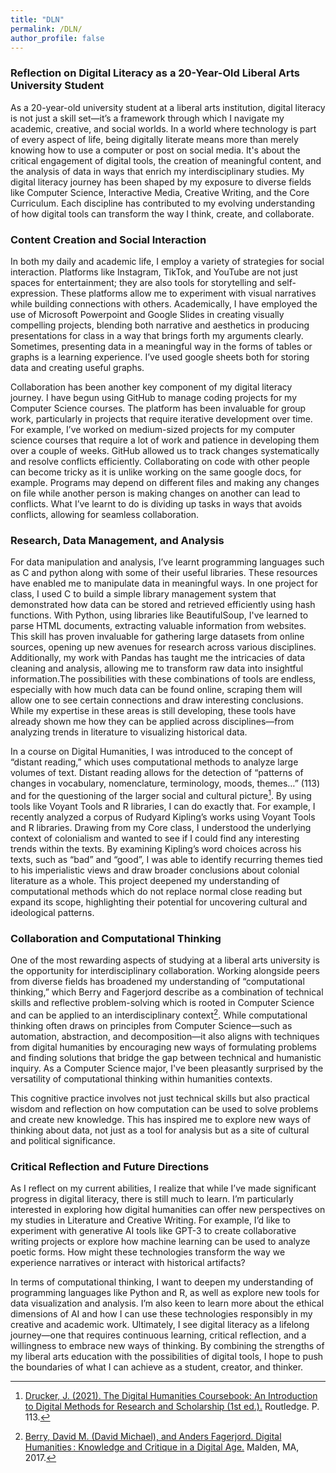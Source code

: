```yaml
---
title: "DLN"
permalink: /DLN/
author_profile: false
---
```

### Reflection on Digital Literacy as a 20-Year-Old Liberal Arts University Student

As a 20-year-old university student at a liberal arts institution, digital literacy is not just a skill set—it’s a framework through which I navigate my academic, creative, and social worlds. In a world where technology is part of every aspect of life, being digitally literate means more than merely knowing how to use a computer or post on social media. It's about the critical engagement of digital tools, the creation of meaningful content, and the analysis of data in ways that enrich my interdisciplinary studies. My digital literacy journey has been shaped by my exposure to diverse fields like Computer Science, Interactive Media, Creative Writing, and the Core Curriculum. Each discipline has contributed to my evolving understanding of how digital tools can transform the way I think, create, and collaborate.

### Content Creation and Social Interaction

In both my daily and academic life, I employ a variety of strategies for social interaction. Platforms like Instagram, TikTok, and YouTube are not just spaces for entertainment; they are also tools for storytelling and self-expression. These platforms allow me to experiment with visual narratives while building connections with others. Academically, I have employed the use of Microsoft Powerpoint and Google Slides in creating visually compelling projects, blending both narrative and aesthetics in producing presentations for class in a way that brings forth my arguments clearly. Sometimes, presenting data in a meaningful way in the forms of tables or graphs is a learning experience. I’ve used google sheets both for storing data and creating useful graphs. 

Collaboration has been another key component of my digital literacy journey. I have begun using GitHub to manage coding projects for my Computer Science courses. The platform has been invaluable for group work, particularly in projects that require iterative development over time. For example, I’ve worked on medium-sized projects for my computer science courses that require a lot of work and patience in developing them over a couple of weeks. GitHub allowed us to track changes systematically and resolve conflicts efficiently. Collaborating on code with other people can become tricky as it is unlike working on the same google docs, for example. Programs may depend on different files and making any changes on file while another person is making changes on another can lead to conflicts. What I’ve learnt to do is dividing up tasks in ways that avoids conflicts, allowing for seamless collaboration. 

### Research, Data Management, and Analysis

For data manipulation and analysis, I’ve learnt programming languages such as C and python along with some of their useful libraries. These resources have enabled me to manipulate data in meaningful ways. In one project for class, I used C to build a simple library management system that demonstrated how data can be stored and retrieved efficiently using hash functions. With Python, using libraries like BeautifulSoup, I've learned to parse HTML documents, extracting valuable information from websites. This skill has proven invaluable for gathering large datasets from online sources, opening up new avenues for research across various disciplines. Additionally, my work with Pandas has taught me the intricacies of data cleaning and analysis, allowing me to transform raw data into insightful information.The possibilities with these combinations of tools are endless, especially with how much data can be found online, scraping them will allow one to see certain connections and draw interesting conclusions. While my expertise in these areas is still developing, these tools have already shown me how they can be applied across disciplines—from analyzing trends in literature to visualizing historical data.

In a course on Digital Humanities, I was introduced to the concept of “distant reading,” which uses computational methods to analyze large volumes of text. Distant reading allows for the detection of “patterns of changes in vocabulary, nomenclature, terminology, moods, themes…” (113) and for the questioning of the larger social and cultural picture[^1]. By using tools like Voyant Tools and R libraries, I can do exactly that. For example, I recently analyzed a corpus of Rudyard Kipling’s works using Voyant Tools and R libraries. Drawing from my Core class, I understood the underlying context of colonialism and wanted to see if I could find any interesting trends within the texts. By examining Kipling’s word choices across his texts, such as “bad” and “good”, I was able to identify recurring themes tied to his imperialistic views and draw broader conclusions about colonial literature as a whole. This project deepened my understanding of computational methods which do not replace normal close reading but expand its scope, highlighting their potential for uncovering cultural and ideological patterns.

### Collaboration and Computational Thinking

One of the most rewarding aspects of studying at a liberal arts university is the opportunity for interdisciplinary collaboration. Working alongside peers from diverse fields has broadened my understanding of “computational thinking,” which Berry and Fagerjord describe as a combination of technical skills and reflective problem-solving which is rooted in Computer Science and can be applied to an interdisciplinary context[^2]. While computational thinking often draws on principles from Computer Science—such as automation, abstraction, and decomposition—it also aligns with techniques from digital humanities by encouraging new ways of formulating problems and finding solutions that bridge the gap between technical and humanistic inquiry. As a Computer Science major, I've been pleasantly surprised by the versatility of computational thinking within humanities contexts. 

This cognitive practice involves not just technical skills but also practical wisdom and reflection on how computation can be used to solve problems and create new knowledge. This has inspired me to explore new ways of thinking about data, not just as a tool for analysis but as a site of cultural and political significance.

### Critical Reflection and Future Directions

As I reflect on my current abilities, I realize that while I’ve made significant progress in digital literacy, there is still much to learn. I’m particularly interested in exploring how digital humanities can offer new perspectives on my studies in Literature and Creative Writing. For example, I’d like to experiment with generative AI tools like GPT-3 to create collaborative writing projects or explore how machine learning can be used to analyze poetic forms. How might these technologies transform the way we experience narratives or interact with historical artifacts?

In terms of computational thinking, I want to deepen my understanding of programming languages like Python and R, as well as explore new tools for data visualization and analysis. I’m also keen to learn more about the ethical dimensions of AI and how I can use these technologies responsibly in my creative and academic work. Ultimately, I see digital literacy as a lifelong journey—one that requires continuous learning, critical reflection, and a willingness to embrace new ways of thinking. By combining the strengths of my liberal arts education with the possibilities of digital tools, I hope to push the boundaries of what I can achieve as a student, creator, and thinker.

[^1]: [Drucker, J. (2021). The Digital Humanities Coursebook: An Introduction to Digital Methods for Research and Scholarship (1st ed.).](https://www.taylorfrancis.com/books/mono/10.4324/9781003106531/digital-humanities-coursebook-johanna-drucker) Routledge. P. 113.
[^2]: [Berry, David M. (David Michael), and Anders Fagerjord. Digital Humanities : Knowledge and Critique in a Digital Age.](https://search.abudhabi.library.nyu.edu/discovery/fulldisplay?docid=alma990050299520107871&context=L&vid=01NYU_AD:AD) Malden, MA, 2017.

